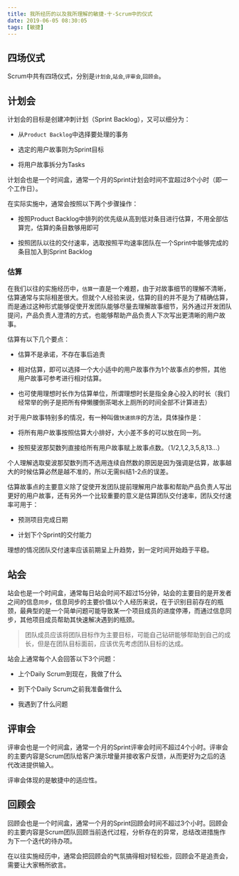 ```yaml
---
title: 我所经历的以及我所理解的敏捷-十-Scrum中的仪式
date: 2019-06-05 08:30:05
tags: [敏捷]
---
```


## 四场仪式

Scrum中共有四场仪式，分别是`计划会`,`站会`,`评审会`,`回顾会`。

## 计划会

计划会的目标是创建冲刺计划（Sprint Backlog），又可以细分为：

- 从`Product Backlog`中选择要处理的事务

- 选定的用户故事则为Sprint目标

- 将用户故事拆分为Tasks

计划会也是一个时间盒，通常一个月的Sprint计划会时间不宜超过8个小时（即一个工作日）。

在实际实施中，通常会按照以下两个步骤操作：

- 按照Product Backlog中排列的优先级从高到低对条目进行估算，不用全部估算完，估算的条目数够用即可

- 按照团队以往的交付速率，选取按照平均速率团队在一个Sprint中能够完成的条目加入到Sprint Backlog

### 估算

在我们以往的实施经历中，`估算`一直是一个难题，由于对故事细节的理解不清晰，估算通常与实际相差很大。但就个人经验来说，估算的目的并不是为了精确估算，而是通过这种形式能够促使开发团队能够尽量去理解故事细节，另外通过开发团队提问，产品负责人澄清的方式，也能够帮助产品负责人下次写出更清晰的用户故事。

估算有以下几个要点：

- 估算不是承诺，不存在事后追责

- 相对估算，即可以选择一个大小适中的用户故事作为1个故事点的参照，其他用户故事可参考进行相对估算。

- 也可使用理想时长作为估算单位，所谓理想时长是指全身心投入的时长（我们经常举的例子是把所有伸懒腰倒茶喝水上厕所的时间全部不计算进去）

对于用户故事特别多的情况，有一种叫做`快速排序`的方法，具体操作是：

- 将所有用户故事按照估算大小排好，大小差不多的可以放在同一列。

- 按照斐波那契数列直接给所有用户故事赋上故事点数。（1/2,1,2,3,5,8,13...）

个人理解选取斐波那契数列而不选用连续自然数的原因是因为强调是估算，故事越大的时候估算必然是越不准的，所以无需纠结1-2点的误差。

估算故事点的主要意义除了促使开发团队提前理解用户故事和帮助产品负责人写出更好的用户故事，还有另外一个比较重要的意义是估算团队交付速率，团队交付速率可用于：

- 预测项目完成日期

- 计划下个Sprint的交付能力

理想的情况团队交付速率应该前期呈上升趋势，到一定时间开始趋于平稳。

## 站会

站会也是一个时间盒，通常每日站会时间不超过15分钟，站会的主要目的是开发者之间的信息`同步`，信息同步的主要价值以个人经历来说，在于识别目前存在的瓶颈，最典型的是一个简单问题可能导致某一个项目成员的进度停滞，而通过信息同步，其他项目成员帮助其快速解决遇到的瓶颈。

> 团队成员应该将团队目标作为主要目标，可能自己钻研能够帮助到自己的成长，但是在团队目标面前，应该优先考虑团队目标的达成。

站会上通常每个人会回答以下3个问题：

- 上个Daily Scrum到现在，我做了什么

- 到下个Daily Scrum之前我准备做什么

- 我遇到了什么问题

## 评审会

评审会也是一个时间盒，通常一个月的Sprint评审会时间不超过4个小时。评审会的主要内容是Scrum团队给客户演示增量并接收客户反馈，从而更好为之后的迭代改进提供输入。

评审会体现的是敏捷中的适应性。

## 回顾会

回顾会也是一个时间盒，通常一个月的Sprint回顾会时间不超过3个小时。回顾会的主要内容是Scrum团队回顾当前迭代过程，分析存在的异常，总结改进措施作为下一个迭代的待办项。

在以往实施经历中，通常会把回顾会的气氛搞得相对轻松些，回顾会不是追责会，需要让大家畅所欲言。